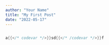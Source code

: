```yaml
---
author: "Your Name"
title: "My First Post"
date: "2022-05-17"
---
```


```c

a{{</* codevar */>}}sd{{</* /codevar */>}}f

```